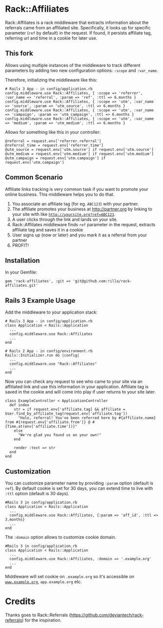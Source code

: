 Rack::Affiliates
================

Rack::Affiliates is a rack middleware that extracts information about the referrals came from an affiliated site. Specifically, it looks up for specific parameter (<code>ref</code> by default) in the request. If found, it persists affiliate tag, referring url and time in a cookie for later use.

This fork
---------

Allows using multiple instances of the middleware to track different parameters by adding two new configuration options: <code>:scope</code> and <code>:var_name</code>.

Therefore, initializing the middleware like this:

    # Rails 3 App - in config/application.rb
    config.middleware.use Rack::Affiliates, { :scope => 'referrer', :var_name => 'referral', :param => 'ref', :ttl => 6.months }
    config.middleware.use Rack::Affiliates, { :scope => 'utm', :var_name => 'source', :param => 'utm_source', :ttl => 6.months }
    config.middleware.use Rack::Affiliates, { :scope => 'utm', :var_name => 'campaign', :param => 'utm_campaign', :ttl => 6.months }
    config.middleware.use Rack::Affiliates, { :scope => 'utm', :var_name => 'medium', :param => 'utm_medium', :ttl => 6.months }

Allows for something like this in your controller:

    @referral = request.env['referrer.referral']
    @referral_time = request.env['referrer.time']
    @utm_source = request.env['utm.source'] if request.env['utm.source']
    @utm_medium = request.env['utm.medium'] if request.env['utm.medium']
    @utm_campaign = request.env['utm.campaign'] if request.env['utm.campaign']
    

Common Scenario
---------------

Affiliate links tracking is very common task if you want to promote your online business. This middleware helps you to do that.

1. You associate an affiliate tag (for eg. <code>ABC123</code>) with your partner.
2. The affiliate promotes your business at http://partner.org by linking to your site with like <code>http://yoursite.org?ref=ABC123</code>.
3. A user clicks through the link and lands on your site.
4. Rack::Affiliates middleware finds <code>ref</code> parameter in the request, extracts affiliate tag and saves it in a cookie
5. User signs up (now or later) and you mark it as a referral from your partner
6. PROFIT!

Installation
------------

In your Gemfile:

    gem 'rack-affiliates', :git => 'git@github.com:rilla/rack-affiliates.git'


Rails 3 Example Usage
---------------------

Add the middleware to your application stack:

    # Rails 3 App - in config/application.rb
    class Application < Rails::Application
      ...
      config.middleware.use Rack::Affiliates
      ...
    end
    
    # Rails 2 App - in config/environment.rb
    Rails::Initializer.run do |config|
      ...
      config.middleware.use "Rack::Affiliates"
      ...
    end

Now you can check any request to see who came to your site via an affiliated link and use this information in your application. Affiliate tag is saved in the cookie and will come into play if user returns to your site later.

    class ExampleController < ApplicationController
      def index
        str = if request.env['affiliate.tag] && affiliate = User.find_by_affiliate_tag(request.env['affiliate.tag'])
          "Halo, referral! You've been referred here by #{affiliate.name} from #{request.env['affiliate.from']} @ #{Time.at(env['affiliate.time'])}"
        else
          "We're glad you found us on your own!"
        end
        
        render :text => str
      end
    end


Customization
-------------

You can customize parameter name by providing <code>:param</code> option (default is <code>ref</code>).
By default cookie is set for 30 days, you can extend time to live with <code>:ttl</code> option (default is 30 days). 

    #Rails 3 in config/application.rb
    class Application < Rails::Application
      ...
      config.middleware.use Rack::Affiliates, {:param => 'aff_id', :ttl => 3.months}
      ...
    end

The <code>:domain</code> option allows to customize cookie domain. 

    #Rails 3 in config/application.rb
    class Application < Rails::Application
      ...
      config.middleware.use Rack::Affiliates, :domain => '.example.org'
      ...
    end

Middleware will set cookie on <code>.example.org</code> so it's accessible on <code>www.example.org</code>, <code>app.example.org</code> etc.

Credits
=======

Thanks goes to Rack::Referrals (https://github.com/deviantech/rack-referrals) for the inspiration.

